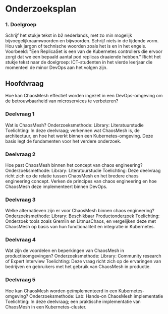 # Onderzoeksplan

### 1. Doelgroep

Schrijf het stukje tekst in b2 nederlands, met zo min mogelijk bijvoegelijknaamwoorden en bijwoorden. Schrijf niets in de lijdende vorm. Hou vak jargon of technische woorden zoals het is en in het engels. Voorbeeld: "Een ReplicaSet is een van de Kubernetes controllers die ervoor zorgt dat we een bepaald aantal pod replicas draaiende hebben." Richt het stukje tekst naar de doelgroep: ICT-studenten in het vierde leerjaar die momenteel de minor DevOps aan het volgen zijn.

## Hoofdvraag
Hoe kan ChaosMesh effectief worden ingezet in een DevOps-omgeving om de betrouwbaarheid van microservices te verbeteren?

### Deelvraag 1
Wat is ChaosMesh?
Onderzoeksmethode: Library: Literatuurstudie
Toelichting: In deze deelvraag; verkennen wat ChaosMesh is, de architectuur, en hoe het werkt binnen een Kubernetes-omgeving. Deze basis legt de fundamenten voor het verdere onderzoek.

### Deelvraag 2
Hoe past ChaosMesh binnen het concept van chaos engineering?
Onderzoeksmethode: Library: Literatuurstudie
Toelichting: Deze deelvraag richt zich op de relatie tussen ChaosMesh en het bredere chaos engineering concept. Verken de principes van chaos engineering en hoe ChaosMesh deze implementeert binnen DevOps.

### Deelvraag 3
Welke alternatieven zijn er voor ChaosMesh binnen chaos engineering?
Onderzoeksmethode: Library: Beschikbaar Productonderzoek
Toelichting: Onderzoek tools zoals Gremlin en LitmusChaos, en vergelijken deze met ChaosMesh op basis van hun functionaliteit en integratie in Kubernetes.

### Deelvraag 4
Wat zijn de voordelen en beperkingen van ChaosMesh in productieomgevingen?
Onderzoeksmethode: Library: Community research of Expert Interview
Toelichting: Deze vraag richt zich op de ervaringen van bedrijven en gebruikers met het gebruik van ChaosMesh in productie.

### Deelvraag 5
Hoe kan ChaosMesh worden geïmplementeerd in een Kubernetes-omgeving?
Onderzoeksmethode: Lab: Hands-on ChaosMesh implementatie
Toelichting: In deze deelvraag; een praktische implementatie van ChaosMesh in een Kubernetes-cluster.